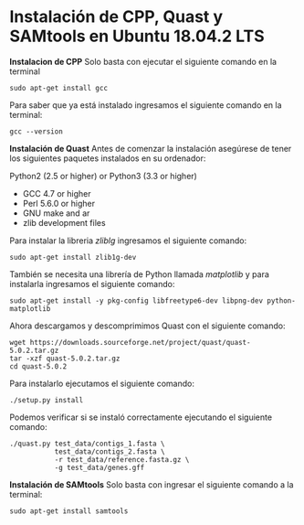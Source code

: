 ﻿# Instalación de CPP, Quast y SAMtools en Ubuntu 18.04.2 LTS
**Instalacion de CPP**
Solo basta con ejecutar el siguiente comando en la terminal

    sudo apt-get install gcc
Para saber que ya está instalado ingresamos el siguiente comando en la terminal:

    gcc --version
**Instalación de Quast**
Antes de comenzar la instalación asegúrese de tener los siguientes paquetes instalados en su ordenador:

Python2 (2.5 or higher) or Python3 (3.3 or higher)
-   GCC 4.7 or higher
-   Perl 5.6.0 or higher
-   GNU make and ar
-   zlib development files

Para instalar la libreria *zliblg* ingresamos el siguiente comando:

    sudo apt-get install zlib1g-dev
También se necesita una librería de Python llamada *matplotlib* y para instalarla ingresamos el siguiente comando:

    sudo apt-get install -y pkg-config libfreetype6-dev libpng-dev python-matplotlib
    
 
Ahora descargamos y descomprimimos Quast con el siguiente comando:

    wget https://downloads.sourceforge.net/project/quast/quast-5.0.2.tar.gz
    tar -xzf quast-5.0.2.tar.gz
    cd quast-5.0.2
Para instalarlo ejecutamos el siguiente comando:

    ./setup.py install
Podemos verificar si se instaló correctamente ejecutando el siguiente comando:

    ./quast.py test_data/contigs_1.fasta \
               test_data/contigs_2.fasta \
               -r test_data/reference.fasta.gz \
               -g test_data/genes.gff
**Instalación de SAMtools**
Solo basta con ingresar el siguiente comando a la terminal:

   

    sudo apt-get install samtools

